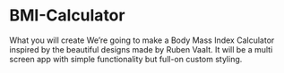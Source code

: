 # BMI-Calculator
What you will create
We’re going to make a Body Mass Index Calculator inspired by the beautiful designs made by Ruben Vaalt. It will be a multi screen app with simple functionality but full-on custom styling.
